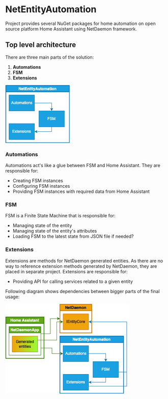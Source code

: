 # NetEntityAutomation

Project provides several NuGet packages for home automation on open source platform Home Assistant using NetDaemon framework.

## Top level architecture

There are three main parts of the solution:
1. **Automations**
2. **FSM**
3. **Extensions**

![NetEntityAutomation top level dependencies](Docs/Diagrams/NetEntityAutomation-top-level.drawio.png "NetEntityAutomation top level dependencies")

### Automations

Automations act's like a glue between FSM and Home Assistant.
They are responsible for:
- Creating FSM instances
- Configuring FSM instances
- Providing FSM instances with required data from Home Assistant

### FSM

FSM is a Finite State Machine that is responsible for:
- Managing state of the entity
- Managing state of the entity's attributes
- Loading FSM to the latest state from JSON file if needed?

### Extensions

Extensions are methods for NetDaemon generated entities.
As there are no way to reference extension methods generated by NetDaemon, they are placed in separate project.
Extensions are responsible for:
- Providing API for calling services related to a given entity

Following diagram shows dependencies between bigger parts of the final usage:

![Full usage diagram](Docs/Diagrams/dependency.png "Full usage diagram")
